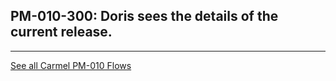 ## PM-010-300: Doris sees the details of the current release.


---
[See all Carmel PM-010 Flows](..)